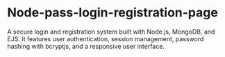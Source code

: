 # Node-pass-login-registration-page
A secure login and registration system built with Node.js, MongoDB, and EJS. It features user authentication, session management, password hashing with bcryptjs, and a responsive user interface.
